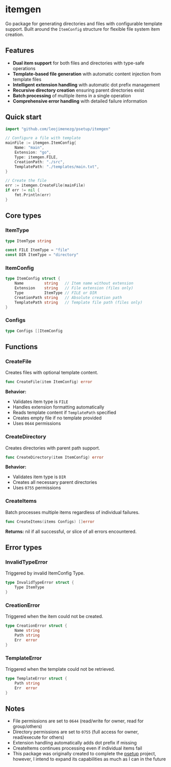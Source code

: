 # itemgen

Go package for generating directories and files with configurable template support. Built around the `ItemConfig` structure for flexible file system item creation.

## Features
* **Dual item support** for both files and directories with type-safe operations
* **Template-based file generation** with automatic content injection from template files
* **Intelligent extension handling** with automatic dot prefix management
* **Recursive directory creation** ensuring parent directories exist
* **Batch processing** of multiple items in a single operation
* **Comprehensive error handling** with detailed failure information

## Quick start
```Go
import "github.com/leojimenezg/psetup/itemgen"

// Configure a file with template
mainFile := itemgen.ItemConfig{
    Name: "main",
    Extension: "go", 
    Type: itemgen.FILE,
    CreationPath: "./src",
    TemplatePath: "./templates/main.txt",
}

// Create the file
err := itemgen.CreateFile(mainFile)
if err != nil {
    fmt.Println(err)
}
```

## Core types
### ItemType
```Go
type ItemType string

const FILE ItemType = "file"
const DIR ItemType = "directory"
```

### ItemConfig
```Go
type ItemConfig struct {
    Name         string   // Item name without extension
    Extension    string   // File extension (files only)
    Type         ItemType // FILE or DIR
    CreationPath string   // Absolute creation path
    TemplatePath string   // Template file path (files only)
}
```

### Configs
```Go
type Configs []ItemConfig
```

## Functions
### CreateFile
Creates files with optional template content.
```Go
func CreateFile(item ItemConfig) error
```
**Behavior:**
* Validates item type is `FILE`
* Handles extension formatting automatically
* Reads template content if `TemplatePath` specified
* Creates empty file if no template provided
* Uses `0644` permissions

### CreateDirectory
Creates directories with parent path support.
```Go
func CreateDirectory(item ItemConfig) error
```
**Behavior:**
* Validates item type is `DIR`
* Creates all necessary parent directories
* Uses `0755` permissions

### CreateItems
Batch processes multiple items regardless of individual failures.
```Go
func CreateItems(items Configs) []error
```
**Returns:** nil if all successful, or slice of all errors encountered.

## Error types
### InvalidTypeError
Triggered by invalid ItemConfig Type.
```Go
type InvalidTypeError struct {
    Type ItemType
}
```

### CreationError
Triggered when the item could not be created.
```Go
type CreationError struct {
    Name string
    Path string
    Err  error
}
```

### TemplateError
Triggered when the template could not be retrieved.
```Go
type TemplateError struct {
    Path string
    Err  error
}
```

## Notes
* File permissions are set to `0644` (read/write for owner, read for group/others)
* Directory permissions are set to `0755` (full access for owner, read/execute for others)
* Extension handling automatically adds dot prefix if missing
* CreateItems continues processing even if individual items fail
* This package was originally created to complete the [psetup](https://github.com/leojimenezg/psetup) project, however, I intend to expand its capabilities as much as I can in the future

